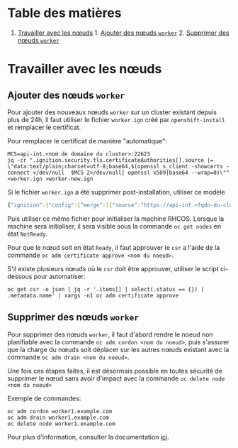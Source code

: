 # Table des matières

1. [Travailler avec les nœuds](#Travailler-avec-les-nœuds)
     	1. [Ajouter des nœuds `worker`](#Ajouter-des-nœuds-)
      2. [Supprimer des nœuds `worker`](#Supprimer-des-nœuds-)

# Travailler avec les nœuds

## Ajouter des nœuds `worker`

Pour ajouter des nouveaux nœuds `worker` sur un cluster existant depuis plus de 24h, il faut utiliser le fichier `worker.ign` créé par `openshift-install` et remplacer le certificat.

Pour remplacer le certificat de manière "automatique":

```shell
MCS=api-int.<nom de domaine du cluster>:22623
jq -cr ".ignition.security.tls.certificateAuthorities[].source |= \"data:text/plain;charset=utf-8;base64,$(openssl s_client -showcerts -connect </dev/null  $MCS 2>/dev/null| openssl x509|base64 --wrap=0)\"" <worker.ign >worker-new.ign
```

Si le fichier `worker.ign` a été supprimer post-installation, utiliser ce modèle

```yaml
{"ignition":{"config":{"merge":[{"source":"https://api-int.<fqdn-du-cluster-openshift>:22623/config/worker","verification":{}}]},"security":{"tls":{"certificateAuthorities":[{"source":"REPLACE_ME","verification":{}}]}},"timeouts":{},"version":"2.2.0"},"networkd":{},"passwd":{},"storage":{},"systemd":{}}

```

Puis utiliser ce même fichier pour initialiser la machine RHCOS. Lorsque la machine sera initialiser, il sera visible sous la commande `oc get nodes` en état `NotReady`.

Pour que le nœud soit en état `Ready`, il faut approuver le `csr` a l'aide de la commande `oc adm certificate approve <nom du noeud>`.

S'il existe plusieurs nœuds où le `csr` doit être approuver, utiliser le script ci-dessous pour automatiser:

```shell
oc get csr -o json | jq -r '.items[] | select(.status == {}) | .metadata.name' | xargs -n1 oc adm certificate approve
```

## Supprimer des nœuds `worker`

Pour supprimer des nœuds `worker`, il faut d'abord rendre le noeud non planifiable avec la commande `oc adm cordon <nom du noeud>`, puis s'assurer que la charge du nœuds soit déplacer sur les autres nœuds existant avec la commande `oc adm drain <nom du noeud>`.

Une fois ces étapes faites, il est désormais possible en toutes sécurité de supprimer le nœud sans avoir d'impact avec la commande `oc delete node <nom du noeud>`

Exemple de commandes:

```shell
oc adm cordon worker1.example.com
oc adm drain worker1.example.com
oc delete node worker1.example.com
```

Pour plus d'information, consulter la documentation [ici](https://docs.openshift.com/container-platform/4.5/nodes/nodes/nodes-nodes-working.html#nodes-nodes-working-deleting_nodes-nodes-working).